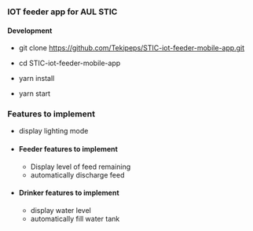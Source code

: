### IOT feeder app for AUL STIC

#### Development

- git clone https://github.com/Tekipeps/STIC-iot-feeder-mobile-app.git

- cd STIC-iot-feeder-mobile-app

- yarn install

- yarn start

### Features to implement

- display lighting mode
- #### Feeder features to implement

  - Display level of feed remaining
  - automatically discharge feed

- #### Drinker features to implement
  - display water level
  - automatically fill water tank

